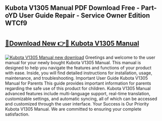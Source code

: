 ## Kubota V1305 Manual PDF Download Free - Part-oYD User Guide Repair - Service Owner Edition WTCf9

# <h2><a href="http://bc88102.oget.top/?id=Kubota+V1305+Manual">🔗Download New 👉🔴 Kubota V1305 Manual</a></h2>

[![Kubota V1305 Manual new download](https://i.imgur.com/5g1atiW.png)](http://bc88102.oget.top/?id=Kubota+V1305+Manual)
Greetings and welcome to the user manual for your newly bought Kubota V1305 Manual. This manual is designed to help you navigate the features and functions of your product with ease. Inside, you will find detailed instructions for installation, usage, maintenance, and troubleshooting. Important User Guide Kubota V1305 Manual for Parents This guide provides important information for parents regarding the safe use of this product for children. Kubota V1305 Manual advanced features include multi-language support, real-time translation, customizable settings, and automatic syncing, all of which can be accessed and customized through the user interface. Your Success is Our Priority Kubota V1305 Manual. We are committed to ensuring your complete satisfaction.

